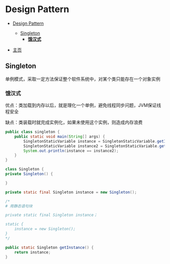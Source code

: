 # Design Pattern

- [Design Pattern](#design-pattern)
  - [Singleton](#singleton)
    - [**饿汉式**](#饿汉式)

- [主页](README.md)

## Singleton

单例模式，采取一定方法保证整个软件系统中，对某个类只能存在一个对象实例

### **饿汉式**

优点：类加载到内存以后，就是理化一个单例，避免线程同步问题，JVM保证线程安全

缺点：类装载时就完成实例化，如果未使用这个实例，则造成内存浪费

```java
public class singleton {
    public static void main(String[] args) {
        SingletonStaticVariable instance = SingletonStaticVariable.getInstance();
        SingletonStaticVariable instance2 = SingletonStaticVariable.getInstance();
        System.out.println(instance == instance2);
    }
}

class Singleton {
private Singleton() {

}

private static final Singleton instance = new Singleton();

/*
# 用静态语句块

private static final Singleton instance；

static {
    instance = new Singleton();
}
*/

public static Singleton getInstance() {
    return instance;
}

```

